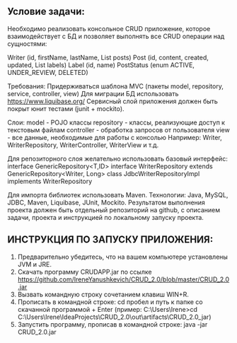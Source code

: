 ## Условие задачи: 

Необходимо реализовать консольное CRUD приложение, которое взаимодействует с БД и позволяет выполнять все CRUD операции над сущностями:

Writer (id, firstName, lastName, List<Post> posts)
Post (id, content, created, updated, List<Label> labels)
Label (id, name)
PostStatus (enum ACTIVE, UNDER_REVIEW, DELETED)

Требования:
Придерживаться шаблона MVC (пакеты model, repository, service, controller, view)
Для миграции БД использовать https://www.liquibase.org/
Сервисный слой приложения должен быть покрыт юнит тестами (junit + mockito).

Слои:
model - POJO клаcсы
repository - классы, реализующие доступ к текстовым файлам
controller - обработка запросов от пользователя
view - все данные, необходимые для работы с консолью
Например: Writer, WriterRepository, WriterController, WriterView и т.д.

Для репозиторного слоя желательно использовать базовый интерфейс:
interface GenericRepository<T,ID>
interface WriterRepository extends GenericRepository<Writer, Long>
class JdbcWriterRepositoryImpl implements WriterRepository

Для импорта библиотек использовать Maven.
Технологии: Java, MySQL, JDBC, Maven, Liquibase, JUnit, Mockito.
Результатом выполнения проекта должен быть отдельный репозиторий на github, с описанием задачи, проекта и инструкцией по локальному запуску проекта.

## ИНСТРУКЦИЯ ПО ЗАПУСКУ ПРИЛОЖЕНИЯ:

1. Предварительно убедитесь, что на вашем компьютере установлены JVM и JRE.
2. Скачать программу CRUDAPP.jar по ссылке https://github.com/IreneYanushkevich/CRUD_2.0/blob/master/CRUD_2.0.jar                                                                                                                                                                
3. Вызвать командную строку сочетанием клавиш WIN+R.
4. Прописать в командной строке: cd пробел и путь к папке со скачанной программой + Enter (пример: C:\Users\Irene>cd C:\Users\Irene\IdeaProjects\CRUD_2.0\out\artifacts\CRUD_2.0_jar)
5. Запустить программу, прописав в командной строке: java -jar CRUD_2.0.jar
